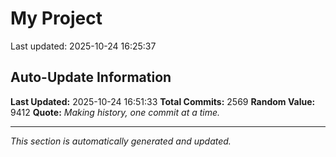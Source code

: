 # My Project


Last updated: 2025-10-24 16:25:37
















































































































































































































































































































































































































































































































































































































































































































































































































































































































































































































































































































































































































































































































































































































































































































































































































































































































































































































































































































































































































































































































































































































































































































































































































































































































































































































































































































































































































































































































































































































































































## Auto-Update Information

**Last Updated:** 2025-10-24 16:51:33
**Total Commits:** 2569
**Random Value:** 9412
**Quote:** _Making history, one commit at a time._

---
_This section is automatically generated and updated._